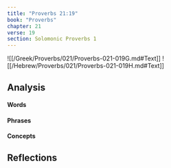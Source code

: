 ```yaml
---
title: "Proverbs 21:19"
book: "Proverbs"
chapter: 21
verse: 19
section: Solomonic Proverbs 1
---
```

![[/Greek/Proverbs/021/Proverbs-021-019G.md#Text]]
![[/Hebrew/Proverbs/021/Proverbs-021-019H.md#Text]]

## Analysis

#### Words

#### Phrases

#### Concepts

## Reflections
